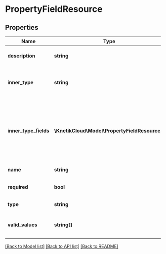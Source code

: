 # PropertyFieldResource

## Properties
Name | Type | Description | Notes
------------ | ------------- | ------------- | -------------
**description** | **string** | A description of the field | [optional] 
**inner_type** | **string** | The type of values within a &#39;list&#39; type field | [optional] 
**inner_type_fields** | [**\KnetikCloud\Model\PropertyFieldResource[]**](PropertyFieldResource.md) | A description of fields within objects within a &#39;list&#39; type field, when inner_type is &#39;object&#39; | [optional] 
**name** | **string** | The name of the field | [optional] 
**required** | **bool** | Whether the field is required | [optional] 
**type** | **string** | The type of the field | [optional] 
**valid_values** | **string[]** | A list of valid values for &#39;enum&#39; type fields | [optional] 

[[Back to Model list]](../README.md#documentation-for-models) [[Back to API list]](../README.md#documentation-for-api-endpoints) [[Back to README]](../README.md)


